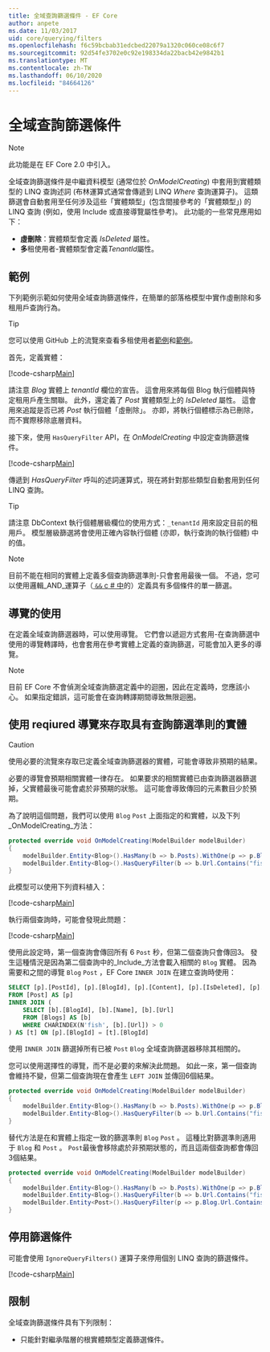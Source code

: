 ```yaml
---
title: 全域查詢篩選條件 - EF Core
author: anpete
ms.date: 11/03/2017
uid: core/querying/filters
ms.openlocfilehash: f6c59bcbab31edcbed22079a1320c060ce08c6f7
ms.sourcegitcommit: 92d54fe3702e0c92e198334da22bacb42e9842b1
ms.translationtype: MT
ms.contentlocale: zh-TW
ms.lasthandoff: 06/10/2020
ms.locfileid: "84664126"
---
```

# <a name="global-query-filters"></a>全域查詢篩選條件

> [!NOTE]
> 此功能是在 EF Core 2.0 中引入。

全域查詢篩選條件是中繼資料模型 (通常位於 *OnModelCreating*) 中套用到實體類型的 LINQ 查詢述詞 (布林運算式通常會傳遞到 LINQ *Where* 查詢運算子)。 這類篩選會自動套用至任何涉及這些「實體類型」(包含間接參考的「實體類型」) 的 LINQ 查詢 (例如，使用 Include 或直接導覽屬性參考)。 此功能的一些常見應用如下：

* **虛刪除**：實體類型會定義 *IsDeleted* 屬性。
* **多**租使用者-實體類型會定義*TenantId*屬性。

## <a name="example"></a>範例

下列範例示範如何使用全域查詢篩選條件，在簡單的部落格模型中實作虛刪除和多租用戶查詢行為。

> [!TIP]
> 您可以使用 GitHub 上的流覽來查看多租使用者[範例](https://github.com/dotnet/EntityFramework.Docs/tree/master/samples/core/QueryFilters)和[範例](https://github.com/dotnet/EntityFramework.Docs/tree/master/samples/core/QueryFiltersNavigations)。 

首先，定義實體：

[!code-csharp[Main](../../../samples/core/QueryFilters/Program.cs#Entities)]

請注意 _Blog_ 實體上 _tenantId_ 欄位的宣告。 這會用來將每個 Blog 執行個體與特定租用戶產生關聯。 此外，還定義了 _Post_ 實體類型上的 _IsDeleted_ 屬性。 這會用來追蹤是否已將 _Post_ 執行個體「虛刪除」。 亦即，將執行個體標示為已刪除，而不實際移除底層資料。

接下來，使用 `HasQueryFilter` API，在 _OnModelCreating_ 中設定查詢篩選條件。

[!code-csharp[Main](../../../samples/core/QueryFilters/Program.cs#Configuration)]

傳遞到 _HasQueryFilter_ 呼叫的述詞運算式，現在將針對那些類型自動套用到任何 LINQ 查詢。

> [!TIP]
> 請注意 DbContext 執行個體層級欄位的使用方式：`_tenantId` 用來設定目前的租用戶。 模型層級篩選將會使用正確內容執行個體 (亦即，執行查詢的執行個體) 中的值。

> [!NOTE]
> 目前不能在相同的實體上定義多個查詢篩選準則-只會套用最後一個。 不過，您可以使用邏輯_AND_運算子（[ `&&` c # 中](https://docs.microsoft.com/dotnet/csharp/language-reference/operators/boolean-logical-operators#conditional-logical-and-operator-)的）定義具有多個條件的單一篩選。

## <a name="use-of-navigations"></a>導覽的使用

在定義全域查詢篩選器時，可以使用導覽。 它們會以遞迴方式套用-在查詢篩選中使用的導覽轉譯時，也會套用在參考實體上定義的查詢篩選，可能會加入更多的導覽。

> [!NOTE]
> 目前 EF Core 不會偵測全域查詢篩選定義中的迴圈，因此在定義時，您應該小心。 如果指定錯誤，這可能會在查詢轉譯期間導致無限迴圈。

## <a name="accessing-entity-with-query-filter-using-reqiured-navigation"></a>使用 reqiured 導覽來存取具有查詢篩選準則的實體

> [!CAUTION]
> 使用必要的流覽來存取已定義全域查詢篩選器的實體，可能會導致非預期的結果。 

必要的導覽會預期相關實體一律存在。 如果要求的相關實體已由查詢篩選器篩選掉，父實體最後可能會處於非預期的狀態。 這可能會導致傳回的元素數目少於預期。 

為了說明這個問題，我們可以使用 `Blog` `Post` 上面指定的和實體，以及下列_OnModelCreating_方法：

```csharp
protected override void OnModelCreating(ModelBuilder modelBuilder)
{
    modelBuilder.Entity<Blog>().HasMany(b => b.Posts).WithOne(p => p.Blog).IsRequired();
    modelBuilder.Entity<Blog>().HasQueryFilter(b => b.Url.Contains("fish"));
}
```

此模型可以使用下列資料植入：

[!code-csharp[Main](../../../samples/core/QueryFiltersNavigations/Program.cs#SeedData)]

執行兩個查詢時，可能會發現此問題：

[!code-csharp[Main](../../../samples/core/QueryFiltersNavigations/Program.cs#Queries)]

使用此設定時，第一個查詢會傳回所有 6 `Post` 秒，但第二個查詢只會傳回3。 發生這種情況是因為第二個查詢中的_Include_方法會載入相關的 `Blog` 實體。 因為需要和之間的導覽 `Blog` `Post` ，EF Core `INNER JOIN` 在建立查詢時使用：

```SQL
SELECT [p].[PostId], [p].[BlogId], [p].[Content], [p].[IsDeleted], [p].[Title], [t].[BlogId], [t].[Name], [t].[Url]
FROM [Post] AS [p]
INNER JOIN (
    SELECT [b].[BlogId], [b].[Name], [b].[Url]
    FROM [Blogs] AS [b]
    WHERE CHARINDEX(N'fish', [b].[Url]) > 0
) AS [t] ON [p].[BlogId] = [t].[BlogId]
```

使用 `INNER JOIN` 篩選掉所有已被 `Post` `Blog` 全域查詢篩選器移除其相關的。 

您可以使用選擇性的導覽，而不是必要的來解決此問題。 如此一來，第一個查詢會維持不變，但第二個查詢現在會產生 `LEFT JOIN` 並傳回6個結果。

```csharp
protected override void OnModelCreating(ModelBuilder modelBuilder)
{
    modelBuilder.Entity<Blog>().HasMany(b => b.Posts).WithOne(p => p.Blog).IsRequired(false);
    modelBuilder.Entity<Blog>().HasQueryFilter(b => b.Url.Contains("fish"));
}
```

替代方法是在和實體上指定一致的篩選準則 `Blog` `Post` 。
這種比對篩選準則適用于 `Blog` 和 `Post` 。 `Post`最後會移除處於非預期狀態的，而且這兩個查詢都會傳回3個結果。 

```csharp
protected override void OnModelCreating(ModelBuilder modelBuilder)
{
    modelBuilder.Entity<Blog>().HasMany(b => b.Posts).WithOne(p => p.Blog).IsRequired();
    modelBuilder.Entity<Blog>().HasQueryFilter(b => b.Url.Contains("fish"));
    modelBuilder.Entity<Post>().HasQueryFilter(p => p.Blog.Url.Contains("fish"));
}
```

## <a name="disabling-filters"></a>停用篩選條件

可能會使用 `IgnoreQueryFilters()` 運算子來停用個別 LINQ 查詢的篩選條件。

[!code-csharp[Main](../../../samples/core/QueryFilters/Program.cs#IgnoreFilters)]

## <a name="limitations"></a>限制

全域查詢篩選條件具有下列限制：

* 只能針對繼承階層的根實體類型定義篩選條件。
